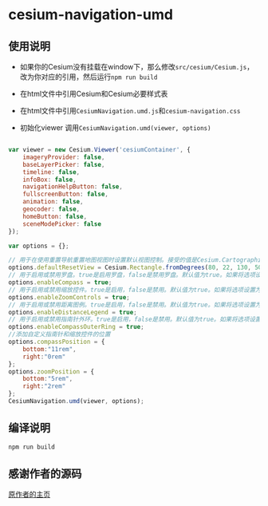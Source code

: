 # cesium-navigation-umd

## 使用说明

- 如果你的Cesium没有挂载在window下，那么修改`src/cesium/Cesium.js`，改为你对应的引用，然后运行`npm run build`

- 在html文件中引用Cesium和Cesium必要样式表

- 在html文件中引用`CesiumNavigation.umd.js`和`cesium-navigation.css`

- 初始化viewer 调用`CesiumNavigation.umd(viewer, options)`

```javascript

var viewer = new Cesium.Viewer('cesiumContainer', {
    imageryProvider: false,
    baseLayerPicker: false,
    timeline: false,
    infoBox: false,
    navigationHelpButton: false,
    fullscreenButton: false,
    animation: false,
    geocoder: false,
    homeButton: false,
    sceneModePicker: false
});

var options = {};

// 用于在使用重置导航重置地图视图时设置默认视图控制。接受的值是Cesium.Cartographic 和 Cesium.Rectangle.
options.defaultResetView = Cesium.Rectangle.fromDegrees(80, 22, 130, 50);
// 用于启用或禁用罗盘。true是启用罗盘，false是禁用罗盘。默认值为true。如果将选项设置为false，则罗盘将不会添加到地图中。
options.enableCompass = true;
// 用于启用或禁用缩放控件。true是启用，false是禁用。默认值为true。如果将选项设置为false，则缩放控件将不会添加到地图中。
options.enableZoomControls = true;
// 用于启用或禁用距离图例。true是启用，false是禁用。默认值为true。如果将选项设置为false，距离图例将不会添加到地图中。
options.enableDistanceLegend = true;
// 用于启用或禁用指南针外环。true是启用，false是禁用。默认值为true。如果将选项设置为false，则该环将可见但无效。
options.enableCompassOuterRing = true;
//添加自定义指南针和缩放控件的位置
options.compassPosition = {
    bottom:"11rem",
    right:"0rem"
};
options.zoomPosition = {
    bottom:"5rem",
    right:"2rem"
};
CesiumNavigation.umd(viewer, options);

```

## 编译说明

```bash
npm run build 
```

## 感谢作者的源码

[原作者的主页](https://github.com/worlddai/cesium-navigation-umd)